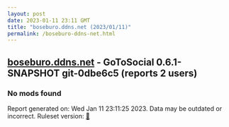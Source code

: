 ```yaml
---
layout: post
date: 2023-01-11 23:11 GMT
title: "boseburo.ddns.net (2023/01/11)"
permalink: /boseburo-ddns-net.html
---
```



## [boseburo.ddns.net](https://boseburo.ddns.net) - GoToSocial 0.6.1-SNAPSHOT git-0dbe6c5  (reports 2 users)

### No mods found

Report generated on: Wed Jan 11 23:11:25 2023. Data may be outdated or incorrect.
Ruleset version: [🧁](/version-cupcake)
